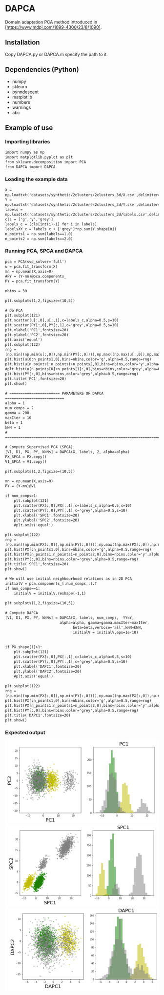 # DAPCA

Domain adaptation PCA method introduced in [https://www.mdpi.com/1099-4300/23/8/1090]. 

## Installation

Copy DAPCA.py or DAPCA.m specify the path to it. 

## Dependencies (Python)

* numpy
* sklearn
* pynndescent
* matplotlib
* numbers
* warnings
* abc

## Example of use

### Importing libraries

    import numpy as np
    import matplotlib.pyplot as plt
    from sklearn.decomposition import PCA
    from DAPCA import DAPCA

### Loading the example data

    X = np.loadtxt('datasets/synthetic/2clusters/2clusters_3d/X.csv',delimiter=',')
    Y = np.loadtxt('datasets/synthetic/2clusters/2clusters_3d/Y.csv',delimiter=',')
    labels = np.loadtxt('datasets/synthetic/2clusters/2clusters_3d/labels.csv',delimiter=',')
    cls = ['g','y','grey']
    labels_c = [cls[int(i)-1] for i in labels]
    labelsXY_c = labels_c + ['grey']*np.sum(Y.shape[0])
    n_points1 = np.sum(labels==1.0)
    n_points2 = np.sum(labels==2.0)
    
### Running PCA, SPCA and DAPCA

    pca = PCA(svd_solver='full')
    u = pca.fit_transform(X)
    mn = np.mean(X,axis=0)
    #PY = (Y-mn)@pca.components_
    PY = pca.fit_transform(Y)

    nbins = 30

    plt.subplots(1,2,figsize=(10,5))

    # Do PCA
    plt.subplot(121)
    plt.scatter(u[:,0],u[:,1],c=labels_c,alpha=0.5,s=10)
    plt.scatter(PY[:,0],PY[:,1],c='grey',alpha=0.5,s=10)
    plt.xlabel('PC1',fontsize=20)
    plt.ylabel('PC2',fontsize=20)
    plt.axis('equal')
    plt.subplot(122)
    rng = (np.min((np.min(u[:,0]),np.min(PY[:,0]))),np.max((np.max(u[:,0]),np.max(PY[:,0]))))
    plt.hist(u[0:n_points1,0],bins=nbins,color='g',alpha=0.5,range=rng)
    plt.hist(u[n_points1:n_points1+n_points2,0],bins=nbins,color='y',alpha=0.5,range=rng)
    #plt.hist(u[n_points[0]+n_points[1]:,0],bins=nbins,color='grey',alpha=0.5,density=True)
    plt.hist(PY[:,0],bins=nbins,color='grey',alpha=0.5,range=rng)
    plt.title('PC1',fontsize=20)
    plt.show()

    # ======================= PARAMETERS OF DAPCA ===========================
    alpha = 1
    num_comps = 2
    gamma = 200
    maxIter = 10
    beta = 1
    kNN = 1
    # =======================================================================

    # Compute Supervised PCA (SPCA)
    [V1, D1, PX, PY, kNNs] = DAPCA(X, labels, 2, alpha=alpha)
    PX_SPCA = PX.copy()
    V1_SPCA = V1.copy()

    plt.subplots(1,2,figsize=(10,5))

    mn = np.mean(X,axis=0)
    PY = (Y-mn)@V1

    if num_comps>1:
        plt.subplot(121)
        plt.scatter(PX[:,0],PX[:,1],c=labels_c,alpha=0.5,s=10)
        plt.scatter(PY[:,0],PY[:,1],c='grey',alpha=0.5,s=10)
        plt.xlabel('SPC1',fontsize=20)
        plt.ylabel('SPC2',fontsize=20)
        #plt.axis('equal')

    plt.subplot(122)
    rng = (np.min((np.min(PX[:,0]),np.min(PY[:,0]))),np.max((np.max(PX[:,0]),np.max(PY[:,0]))))
    plt.hist(PX[:n_points1,0],bins=nbins,color='g',alpha=0.5,range=rng)
    plt.hist(PX[n_points1:n_points1+n_points2,0],bins=nbins,color='y',alpha=0.5,range=rng)
    plt.hist(PY[:,0],bins=nbins,color='grey',alpha=0.5,range=rng)
    plt.title('SPC1',fontsize=20)
    plt.show()

    # We will use initial neighbourhood relations as in 2D PCA
    initialV = pca.components_[:num_comps,:].T
    if num_comps==1:
        initialV = initialV.reshape(-1,1)

    plt.subplots(1,2,figsize=(10,5))

    # Compute DAPCA
    [V1, D1, PX, PY, kNNs] = DAPCA(X, labels, num_comps,  YY=Y, 
                             alpha=alpha, gamma=gamma,maxIter=maxIter,
                                   beta=beta,verbose='all',kNN=kNN,
                                   initialV = initialV,eps=1e-10)                                   


    if PX.shape[1]>1:
        plt.subplot(121)
        plt.scatter(PX[:,0],PX[:,1],c=labels_c,alpha=0.5,s=10)
        plt.scatter(PY[:,0],PY[:,1],c='grey',alpha=0.5,s=10)
        plt.xlabel('DAPC1',fontsize=20)
        plt.ylabel('DAPC2',fontsize=20)
        #plt.axis('equal')

    plt.subplot(122)
    rng = (np.min((np.min(PX[:,0]),np.min(PY[:,0]))),np.max((np.max(PX[:,0]),np.max(PY[:,0]))))
    plt.hist(PX[:n_points1,0],bins=nbins,color='g',alpha=0.5,range=rng)
    plt.hist(PX[n_points1:n_points1+n_points2,0],bins=nbins,color='y',alpha=0.5,range=rng)
    plt.hist(PY[:,0],bins=nbins,color='grey',alpha=0.5,range=rng)
    plt.title('DAPC1',fontsize=20)
    plt.show()
    
### Expected output

![](images/DAPCA_PCA.png)
![](images/DAPCA_SPCA.png)
![](images/DAPCA_DAPCA.png)
